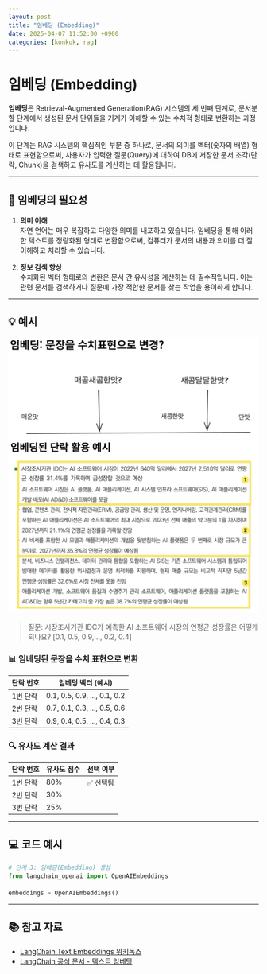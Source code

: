 ```yaml
---
layout: post
title: "임베딩 (Embedding)"
date: 2025-04-07 11:52:00 +0900
categories: [konkuk, rag]
--- 
```


# 임베딩 (Embedding)

**임베딩**은 Retrieval-Augmented Generation(RAG) 시스템의 세 번째 단계로, 문서분할 단계에서 생성된 문서 단위들을 기계가 이해할 수 있는 수치적 형태로 변환하는 과정입니다.

이 단계는 RAG 시스템의 핵심적인 부분 중 하나로, 문서의 의미를 벡터(숫자의 배열) 형태로 표현함으로써, 사용자가 입력한 질문(Query)에 대하여 DB에 저장한 문서 조각(단락, Chunk)을 검색하고 유사도를 계산하는 데 활용됩니다.

---

## 📌 임베딩의 필요성

1. **의미 이해**  
   자연 언어는 매우 복잡하고 다양한 의미를 내포하고 있습니다. 임베딩을 통해 이러한 텍스트를 정량화된 형태로 변환함으로써, 컴퓨터가 문서의 내용과 의미를 더 잘 이해하고 처리할 수 있습니다.

2. **정보 검색 향상**  
   수치화된 벡터 형태로의 변환은 문서 간 유사성을 계산하는 데 필수적입니다. 이는 관련 문서를 검색하거나 질문에 가장 적합한 문서를 찾는 작업을 용이하게 합니다.

---

## 💡 예시
<div style="text-align: center;">
  <img src="/assets/images/mustree/임베딩1.png">
</div>  
<div style="text-align: center;">
  <img src="/assets/images/mustree/임베딩2.png">
</div>

> 질문: 시장조사기관 IDC가 예측한 AI 소프트웨어 시장의 연평균 성장률은 어떻게 되나요?
[0.1, 0.5, 0.9,..., 0.2, 0.4]  

### 📊 임베딩된 문장을 수치 표현으로 변환

| 단락 번호 | 임베딩 벡터 (예시)             |
|-----------|-------------------------------|
| 1번 단락   | 0.1, 0.5, 0.9, ..., 0.1, 0.2   |
| 2번 단락   | 0.7, 0.1, 0.3, ..., 0.5, 0.6   |
| 3번 단락   | 0.9, 0.4, 0.5, ..., 0.4, 0.3   |

### 🔍 유사도 계산 결과

| 단락 번호 | 유사도 점수 | 선택 여부 |
|-----------|-------------|------------|
| 1번 단락   | 80%         | ✅ 선택됨  |
| 2번 단락   | 30%         |            |
| 3번 단락   | 25%         |            |

---

## 💻 코드 예시

```python
# 단계 3: 임베딩(Embedding) 생성
from langchain_openai import OpenAIEmbeddings

embeddings = OpenAIEmbeddings()
```

---

## 📚 참고 자료

- [LangChain Text Embeddings 위키독스](https://wikidocs.net/233815)
- [LangChain 공식 문서 - 텍스트 임베딩](https://python.langchain.com/v0.1/docs/modules/data_connection/text_embedding/)

